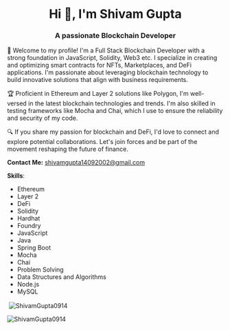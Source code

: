 <h1 align="center">Hi 👋, I'm Shivam Gupta</h1>
<h3 align="center">A passionate Blockchain Developer</h3>

🚀 Welcome to my profile! I'm a Full Stack Blockchain Developer with a strong foundation in JavaScript, Solidity, Web3 etc. I specialize in creating and optimizing smart contracts for NFTs, Marketplaces, and DeFi applications. I'm passionate about leveraging blockchain technology to build innovative solutions that align with business requirements.

🏆 Proficient in Ethereum and Layer 2 solutions like Polygon, I'm well-versed in the latest blockchain technologies and trends. I'm also skilled in testing frameworks like Mocha and Chai, which I use to ensure the reliability and security of my code.

🔍 If you share my passion for blockchain and DeFi, I'd love to connect and explore potential collaborations. Let's join forces and be part of the movement reshaping the future of finance.

**Contact Me:** shivamgupta14092002@gmail.com

**Skills**:
- Ethereum
- Layer 2
- DeFi
- Solidity
- Hardhat
- Foundry
- JavaScript
- Java
- Spring Boot
- Mocha
- Chai
- Problem Solving
- Data Structures and Algorithms
- Node.js
- MySQL

<p>&nbsp;<img align="center" src="https://github-readme-stats.vercel.app/api?username=ShivamGupta0914&show_icons=true&locale=en" alt="ShivamGupta0914" /></p>

<p><img align="center" src="https://github-readme-streak-stats.herokuapp.com/?user=ShivamGupta0914&" alt="ShivamGupta0914" /></p>